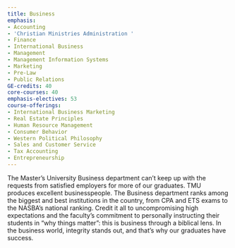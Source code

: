 ```yaml
---
title: Business
emphasis:
- Accounting
- 'Christian Ministries Administration '
- Finance
- International Business
- Management
- Management Information Systems
- Marketing
- Pre-Law
- Public Relations
GE-credits: 40
core-courses: 40
emphasis-electives: 53
course-offerings:
- International Business Marketing
- Real Estate Principles
- Human Resource Management
- Consumer Behavior
- Western Political Philosophy
- Sales and Customer Service
- Tax Accounting
- Entrepreneurship
---
```


The Master’s University Business department can’t keep up with the requests from satisfied
employers for more of our graduates. TMU produces excellent businesspeople. The Business
department ranks among the biggest and best institutions in the country, from CPA and ETS exams to
the NASBA’s national ranking. Credit it all to uncompromising high expectations and the faculty’s
commitment to personally instructing their students in “why things matter”: this is business through a
biblical lens. In the business world, integrity stands out, and that’s why our graduates have success.